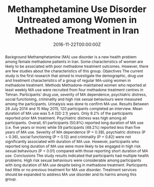 ﻿---
title: "Methamphetamine Use Disorder Untreated among Women in Methadone Treatment in Iran"
authors:
- Zahra Alammehrjerdi
- Nadine Ezar
- admin
- Kate Dolan
date: "2016-11-22T00:00:00Z"
publishDate: "2016-11-22T00:00:00Z"
doi: "10.5812/ijpbs.7861"
url_source: "http://ijpsychiatrybs.com/en/articles/7861.html"
abstract: "Background
Methamphetamine (MA) use disorder is a new health problem among female methadone patients in Iran. Some characteristics of women are likely to be associated with poor methadone treatment outcomes. However, there are few studies about the characteristics of this group.
Objectives
The current study is the first research that aimed to investigate the demographic, drug use and treatment characteristics of a group of regular MA-using women in methadone treatment.
Methods
Methadone-maintained women who reported at least weekly MA use were recruited from four methadone treatment centres in Tehran. Participants’ drug use, severity of MA dependence, psychiatric distress, social functioning, criminality and high risk sexual behaviours were measured among the participants. Urinalysis was done to confirm MA use.
Results
Between 28 July 2014 and 15 May 2015, 120 participants completed an interview. Mean duration of MA use was 5.4 (SD 2.1) years. Only 9.2% of the participants reported prior MA treatment. Psychiatric distress was high among all participants. Overall, 61 participants (50.8%) reported long duration of MA use (i.e. five years or more) while 59 participants (49.2%) reported less than five years of MA use. Severity of MA dependence (P = 0.38), psychiatric distress (P = 0.36), social functioning (P = 0.12) and criminality (P = 0.82) were not significantly associated with duration of MA use. However, participants who reported long duration of MA use were more likely to be engaged in high risk sexual behaviours (P = 0.01) compared with those reporting short duration of MA use.
Conclusions
The study results indicated that participants had multiple health problems. High risk sexual behaviours were considerable among participants with long duration of MA use despite being in methadone treatment. Participants had little or no previous treatment for MA use disorder. Treatment services should be expanded to address MA use disorder and its harms among this group."
featured: false
image:
  caption: 'Image credit: [**IRNA**]'
  focal_point: ""
  preview_only: false
projects: []
publication: ' Iranian Journal of Psychiatry and Behavioral Sciences 11 (2)'
publication_short: ""
publication_types:
- "2"
summary: Description of the sample of a Randomised Controlled Trial of treatment for methamphetamine use in Iran.
tags:
- Methamphetamines
- RCT
---
